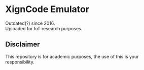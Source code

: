 # XignCode Emulator
Outdated(?) since 2016.  
Uploaded for IoT research purposes.

## Disclaimer
This repository is for academic purposes, the use of this is your responsibility.

